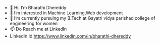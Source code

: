 - 👋 Hi, I’m Bharathi Dhereddy
- 👀 I’m interested in Machine Learning,Web development
- 🌱 I’m currently pursuing my B.Tech at Gayatri vidya parishad college of engineering for women
- 📫 Do Reach me at LinkedIn 
- LinkedIn Id:https://www.linkedin.com/in/bharathi-dhereddy

<!---
BharathiDhereddy/BharathiDhereddy is a ✨ special ✨ repository because its `README.md` (this file) appears on your GitHub profile.
You can click the Preview link to take a look at your changes.
--->
